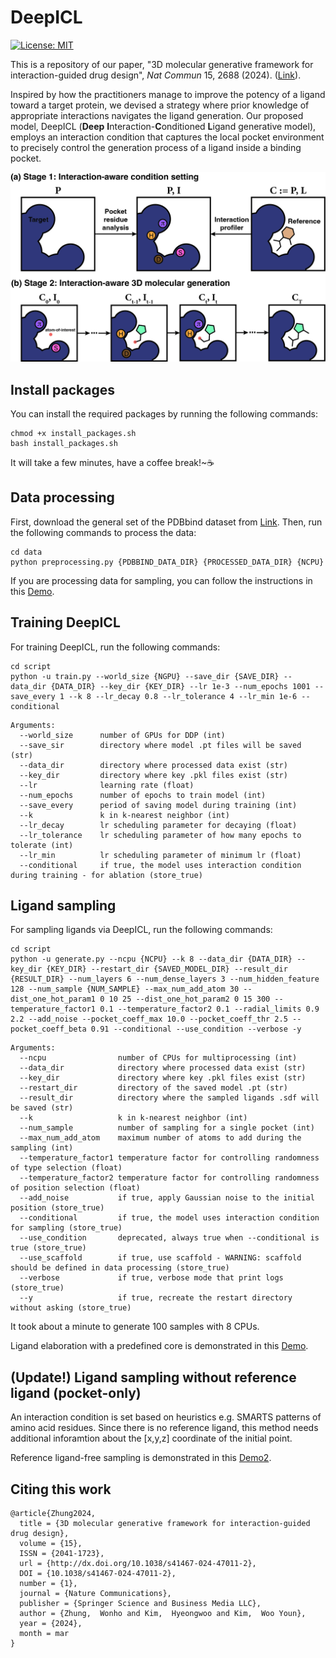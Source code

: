 # DeepICL

[//]: # (Badges)
[![License: MIT](https://img.shields.io/badge/License-MIT-yellow.svg)](https://opensource.org/licenses/MIT)

This is a repository of our paper, "3D molecular generative framework for interaction-guided drug design", _Nat Commun_ 15, 2688 (2024). ([Link](https://doi.org/10.1038/s41467-024-47011-2)).

Inspired by how the practitioners manage to improve the potency of a ligand toward a target protein, we devised a strategy where prior knowledge of appropriate interactions navigates the ligand generation.
Our proposed model, DeepICL (**Deep** **I**nteraction-**C**onditioned **L**igand generative model), employs an interaction condition that captures the local pocket environment to precisely control the generation process of a ligand inside a binding pocket.

<p align="center">
  <img src="image/Figure 1.jpg" /> 
</p>


## Install packages
You can install the required packages by running the following commands:
```
chmod +x install_packages.sh
bash install_packages.sh
```
It will take a few minutes, have a coffee break!~☕️

## Data processing
First, download the general set of the PDBbind dataset from [Link](http://www.pdbbind.org.cn/).
Then, run the following commands to process the data:
```
cd data
python preprocessing.py {PDBBIND_DATA_DIR} {PROCESSED_DATA_DIR} {NCPU}
```
If you are processing data for sampling, you can follow the instructions in this [Demo](https://drive.google.com/file/d/10uxhu7vUuEkefOe7yb2FeE-6Ekdfp8qR/view?usp=sharing).


## Training DeepICL
For training DeepICL, run the following commands:
```
cd script
python -u train.py --world_size {NGPU} --save_dir {SAVE_DIR} --data_dir {DATA_DIR} --key_dir {KEY_DIR} --lr 1e-3 --num_epochs 1001 --save_every 1 --k 8 --lr_decay 0.8 --lr_tolerance 4 --lr_min 1e-6 --conditional
```
```
Arguments:
  --world_size      number of GPUs for DDP (int)
  --save_sir        directory where model .pt files will be saved (str)
  --data_dir        directory where processed data exist (str)
  --key_dir         directory where key .pkl files exist (str)
  --lr              learning rate (float)
  --num_epochs      number of epochs to train model (int)
  --save_every      period of saving model during training (int)
  --k               k in k-nearest neighbor (int)
  --lr_decay        lr scheduling parameter for decaying (float)
  --lr_tolerance    lr scheduling parameter of how many epochs to tolerate (int)
  --lr_min          lr scheduling parameter of minimum lr (float)
  --conditional     if true, the model uses interaction condition during training - for ablation (store_true)
```

## Ligand sampling
For sampling ligands via DeepICL, run the following commands:
```
cd script
python -u generate.py --ncpu {NCPU} --k 8 --data_dir {DATA_DIR} --key_dir {KEY_DIR} --restart_dir {SAVED_MODEL_DIR} --result_dir {RESULT_DIR} --num_layers 6 --num_dense_layers 3 --num_hidden_feature 128 --num_sample {NUM_SAMPLE} --max_num_add_atom 30 --dist_one_hot_param1 0 10 25 --dist_one_hot_param2 0 15 300 --temperature_factor1 0.1 --temperature_factor2 0.1 --radial_limits 0.9 2.2 --add_noise --pocket_coeff_max 10.0 --pocket_coeff_thr 2.5 --pocket_coeff_beta 0.91 --conditional --use_condition --verbose -y
```
```
Arguments:   
  --ncpu                number of CPUs for multiprocessing (int)   
  --data_dir            directory where processed data exist (str)   
  --key_dir             directory where key .pkl files exist (str)   
  --restart_dir         directory of the saved model .pt (str)   
  --result_dir          directory where the sampled ligands .sdf will be saved (str)
  --k                   k in k-nearest neighbor (int)   
  --num_sample          number of sampling for a single pocket (int)   
  --max_num_add_atom    maximum number of atoms to add during the sampling (int)   
  --temperature_factor1 temperature factor for controlling randomness of type selection (float)   
  --temperature_factor2 temperature factor for controlling randomness of position selection (float)
  --add_noise           if true, apply Gaussian noise to the initial position (store_true)   
  --conditional         if true, the model uses interaction condition for sampling (store_true)   
  --use_condition       deprecated, always true when --conditional is true (store_true)
  --use_scaffold        if true, use scaffold - WARNING: scaffold should be defined in data processing (store_true)   
  --verbose             if true, verbose mode that print logs (store_true)   
  --y                   if true, recreate the restart directory without asking (store_true)   
```

It took about a minute to generate 100 samples with 8 CPUs.

Ligand elaboration with a predefined core is demonstrated in this [Demo](https://drive.google.com/file/d/10uxhu7vUuEkefOe7yb2FeE-6Ekdfp8qR/view?usp=sharing).


## (Update!) Ligand sampling without reference ligand (pocket-only)
An interaction condition is set based on heuristics e.g. SMARTS patterns of amino acid residues.
Since there is no reference ligand, this method needs additional inforamtion about the [x,y,z] coordinate of the initial point.

Reference ligand-free sampling is demonstrated in this [Demo2](https://drive.google.com/file/d/1Sg2mIeFut66KjAhZBgM-1nPqSmc9g7lC/view?usp=sharing).


## Citing this work
```
@article{Zhung2024,
  title = {3D molecular generative framework for interaction-guided drug design},
  volume = {15},
  ISSN = {2041-1723},
  url = {http://dx.doi.org/10.1038/s41467-024-47011-2},
  DOI = {10.1038/s41467-024-47011-2},
  number = {1},
  journal = {Nature Communications},
  publisher = {Springer Science and Business Media LLC},
  author = {Zhung,  Wonho and Kim,  Hyeongwoo and Kim,  Woo Youn},
  year = {2024},
  month = mar 
}
```

